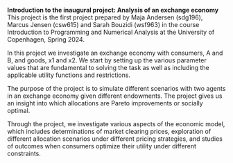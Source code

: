 **Introduction to the inaugural project: Analysis of an exchange economy** 
This project is the first project prepared by Maja Andersen (sdg196), Marcus Jensen (csw615) and Sarah Bouzidi (wsf963) in the course Introduction to Programming and Numerical Analysis at the University of Copenhagen, Spring 2024.

In this project we investigate an exchange economy with consumers, A and B, and goods, x1 and x2. We start by setting up the various parameter values that are fundamental to solving the task as well as including the applicable utility functions and restrictions. 

The purpose of the project is to simulate different scenarios with two agents in an exchange economy given different endowments. The project gives us an insight into which allocations are Pareto improvements or socially optimal. 

Through the project, we investigate various aspects of the economic model, which includes determinations of market clearing prices, exploration of different allocation scenarios under different pricing strategies, and studies of outcomes when consumers optimize their utility under different constraints.